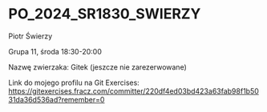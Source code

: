# PO_2024_SR1830_SWIERZY

Piotr Świerzy

Grupa 11, środa 18:30-20:00

Nazwę zwierzaka: Gitek (jeszcze nie zarezerwowane)

Link do mojego profilu na Git Exercises: https://gitexercises.fracz.com/committer/220df4ed03bd423a63fab98f1b5031da36d536ad?remember=0
